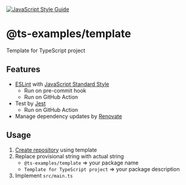 [![JavaScript Style Guide](https://img.shields.io/badge/code_style-standard-brightgreen.svg)](https://standardjs.com)

# @ts-examples/template

Template for TypeScript project

## Features

- [ESLint](https://eslint.org/) with [JavaScript Standard Style](https://standardjs.com/)
  - Run on pre-commit hook
  - Run on GitHub Action
- Test by [Jest](https://jestjs.io/)
  - Run on GitHub Action
- Manage dependency updates by [Renovate](https://renovatebot.com/)

## Usage

1. [Create repository](https://github.com/ts-examples/template/generate) using template
2. Replace provisional string with actual string
    - `@ts-examples/template` => your package name
    - `Template for TypeScript project` => your package description
3. Implement `src/main.ts`
